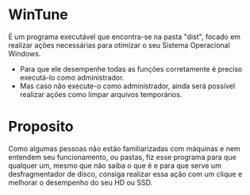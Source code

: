 # WinTune
É um programa executável que encontra-se na pasta "dist", focado em realizar ações necessárias para otimizar o seu Sistema Operacional Windows.
 - Para que ele desempenhe todas as funções corretamente é preciso executá-lo como administrador.
 - Mas caso não execute-o como administrador, ainda será possível realizar ações como limpar arquivos temporários.

# Proposito
Como algumas pessoas não estão familiarizadas com máquinas e nem entendem seu funcionamento, ou pastas, fiz esse programa para que qualquer um, mesmo que não saiba o que é e para que serve um desfragmentador de disco, consiga realizar essa ação com um clique e melhorar o desempenho do seu HD ou SSD.